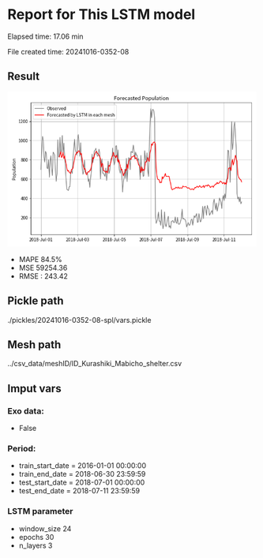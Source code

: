 
# Report for This LSTM model 
Elapsed time: 17.06 min

File created time: 20241016-0352-08

## Result 
<img src="20241016-0352-08.png" width='600'/>

- MAPE	84.5%
- MSE 	59254.36
- RMSE : 243.42

## Pickle path
./pickles/20241016-0352-08-spl/vars.pickle

## Mesh path
../csv_data/meshID/ID_Kurashiki_Mabicho_shelter.csv

## Imput vars

### Exo data:
- False

### Period:
- train_start_date    = 2016-01-01 00:00:00
- train_end_date      = 2018-06-30 23:59:59
- test_start_date     = 2018-07-01 00:00:00  
- test_end_date       = 2018-07-11 23:59:59

### LSTM parameter
- window_size	24
- epochs	30
- n_layers	3

